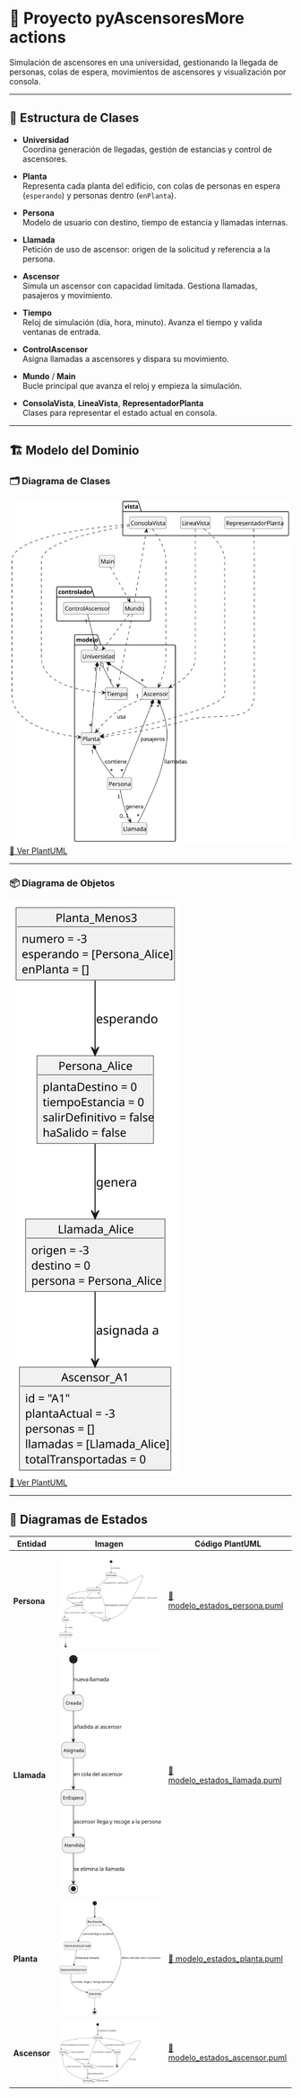 # 🚀 Proyecto **pyAscensores**More actions

Simulación de ascensores en una universidad, gestionando la llegada de personas, colas de espera, movimientos de ascensores y visualización por consola.

---

## 📂 Estructura de Clases

- **Universidad**  
  Coordina generación de llegadas, gestión de estancias y control de ascensores.

- **Planta**  
  Representa cada planta del edificio, con colas de personas en espera (`esperando`) y personas dentro (`enPlanta`).

- **Persona**  
  Modelo de usuario con destino, tiempo de estancia y llamadas internas.

- **Llamada**  
  Petición de uso de ascensor: origen de la solicitud y referencia a la persona.

- **Ascensor**  
  Simula un ascensor con capacidad limitada. Gestiona llamadas, pasajeros y movimiento.

- **Tiempo**  
  Reloj de simulación (día, hora, minuto). Avanza el tiempo y valida ventanas de entrada.

- **ControlAscensor**  
  Asigna llamadas a ascensores y dispara su movimiento.

- **Mundo** / **Main**  
  Bucle principal que avanza el reloj y empieza la simulación.

- **ConsolaVista**, **LineaVista**, **RepresentadorPlanta**  
  Clases para representar el estado actual en consola.

---

## 🏗️ Modelo del Dominio

### 🗂️ Diagrama de Clases

![Diagrama de Clases](images/MdD/DdC/DdC.svg)  
[📖 Ver PlantUML](modelosUML/MdD/DdC/DdC.puml)

---

### 📦 Diagrama de Objetos

![Diagrama de Objetos](images/MdD/DiagramaDeObjetos/DiagramaObjetos.svg)  
[📖 Ver PlantUML](modelosUML/MdD/DiagramaObjetos/DiagramaObjetos.puml)

---

## 🔄 Diagramas de Estados

| Entidad  | Imagen                                                                                  | Código PlantUML                                                                                   |
|----------|-----------------------------------------------------------------------------------------|---------------------------------------------------------------------------------------------------|
| **Persona**  | ![Estados Persona](images/MdD/DiagramaEstados/DiagramaEstadosPersona.svg)         | [📖 modelo_estados_persona.puml](modelosUML/MdD/DiagramaEstados/DiagramaEstadosPersona.puml)      |
| **Llamada**  | ![Estados Llamada](images/MdD/DiagramaEstados/DiagramaDeEstadosLlamada.svg)         | [📖 modelo_estados_llamada.puml](modelosUML/MdD/DiagramaEstados/DiagramaDeEstadosLlamada.puml)      |
| **Planta**   | ![Estados Planta](images/MdD/DiagramaEstados/DiagramaEstadosPlanta.svg)           | [📖 modelo_estados_planta.puml](modelosUML/MdD/DiagramaEstados/DiagramaEstadosPlanta.puml)        |
| **Ascensor** | ![Estados Ascensor](images/MdD/DiagramaEstados/DiagramaEstadosAscensor.svg)       | [📖 modelo_estados_ascensor.puml](modelosUML/MdD/DiagramaEstados/DiagramaEstadosAscensor.puml)    |
